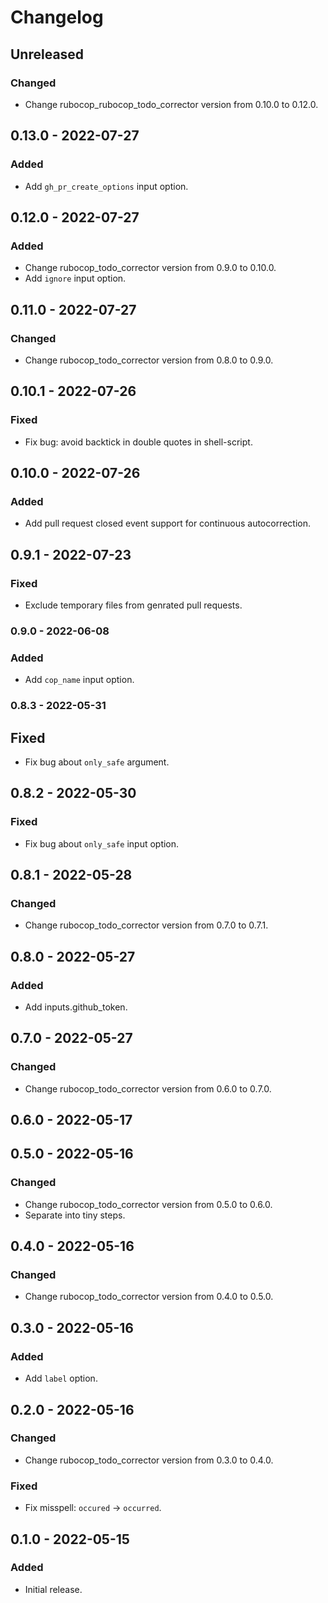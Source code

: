 # Changelog

## Unreleased

### Changed

- Change rubocop_rubocop_todo_corrector version from 0.10.0 to 0.12.0.

## 0.13.0 - 2022-07-27

### Added

- Add `gh_pr_create_options` input option.

## 0.12.0 - 2022-07-27

### Added

- Change rubocop_todo_corrector version from 0.9.0 to 0.10.0.
- Add `ignore` input option.

## 0.11.0 - 2022-07-27

### Changed

- Change rubocop_todo_corrector version from 0.8.0 to 0.9.0.

## 0.10.1 - 2022-07-26

### Fixed

- Fix bug: avoid backtick in double quotes in shell-script.

## 0.10.0 - 2022-07-26

### Added

- Add pull request closed event support for continuous autocorrection.

## 0.9.1 - 2022-07-23

### Fixed

- Exclude temporary files from genrated pull requests.

### 0.9.0 - 2022-06-08

### Added

- Add `cop_name` input option.

### 0.8.3 - 2022-05-31

## Fixed

- Fix bug about `only_safe` argument.

## 0.8.2 - 2022-05-30

### Fixed

- Fix bug about `only_safe` input option.

## 0.8.1 - 2022-05-28

### Changed

- Change rubocop_todo_corrector version from 0.7.0 to 0.7.1.

## 0.8.0 - 2022-05-27

### Added

- Add inputs.github_token.

## 0.7.0 - 2022-05-27

### Changed

- Change rubocop_todo_corrector version from 0.6.0 to 0.7.0.

## 0.6.0 - 2022-05-17

## 0.5.0 - 2022-05-16

### Changed

- Change rubocop_todo_corrector version from 0.5.0 to 0.6.0.
- Separate into tiny steps.

## 0.4.0 - 2022-05-16

### Changed

- Change rubocop_todo_corrector version from 0.4.0 to 0.5.0.

## 0.3.0 - 2022-05-16

### Added

- Add `label` option.

## 0.2.0 - 2022-05-16

### Changed

- Change rubocop_todo_corrector version from 0.3.0 to 0.4.0.

### Fixed

- Fix misspell: `occured` -> `occurred`.

## 0.1.0 - 2022-05-15

### Added

- Initial release.
